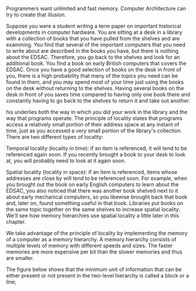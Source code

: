 

Programmers want unlimited and fast memory. Computer Architecture can try to create that illusion. 

Suppose you were a student writing a term paper on important historical developments in computer hardware. You are sitting at a desk in a library with a collection of books that you have pulled from the shelves and are examining. You find that several of the important computers that you need to write about are described in the books you have, but there is nothing about the EDSAC. Therefore, you go back to the shelves and look for an additional book. You find a book on early British computers that covers the EDSAC. Once you have a good selection of books on the desk in front of you, there is a high probability that many of the topics you need can be found in them, and you may spend most of your time just using the books on the desk without returning to the shelves. Having several books on the desk in front of you saves time compared to having only one book there and constantly having to go back to the shelves to return it and take out another.

his underlies both the way in which you did your work in the library and the way that programs operate. The principle of locality states that programs access a relatively small portion of their address space at any instant of time, just as you accessed a very small portion of the library's collection. There are two different types of locality:

Temporal locality (locality in time): 
if an item is referenced, it will tend to be referenced again soon. If you recently brought a book to your desk to look at, you will probably need to look at it again soon.

Spatial locality (locality in space): 
if an item is referenced, items whose addresses are close by will tend to be referenced soon. For example, when you brought out the book on early English computers to learn about the EDSAC, you also noticed that there was another book shelved next to it about early mechanical computers, so you likewise brought back that book and, later on, found something useful in that book. Libraries put books on the same topic together on the same shelves to increase spatial locality. We'll see how memory hierarchies use spatial locality a little later in this chapter.

We take advantage of the principle of locality by implementing the memory of a computer as a memory hierarchy. A memory hierarchy consists of multiple levels of memory with different speeds and sizes. The faster memories are more expensive per bit than the slower memories and thus are smaller.

The figure below shows that the minimum unit of information that can be either present or not present in the two-level hierarchy is called a block or a line;


